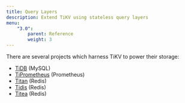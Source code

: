 ```yaml
---
title: Query Layers
description: Extend TiKV using stateless query layers
menu:
    "3.0":
        parent: Reference
        weight: 3
---
```


There are several projects which harness TiKV to power their storage:

* [TiDB](https://github.com/pingcap/tidb) (MySQL)
* [TiPrometheus](https://github.com/bragfoo/TiPrometheus) (Prometheus)
* [Titan](https://github.com/distributedio/titan) (Redis)
* [Tidis](https://github.com/tidb-incubator/tidis) (Redis)
* [Titea](https://github.com/gengmei-tech/titea) (Redis)